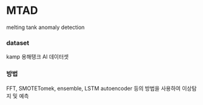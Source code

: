 # MTAD
melting tank anomaly detection

### dataset

kamp 용해탱크 AI 데이터셋

### 방법

FFT, SMOTETomek, ensemble, LSTM autoencoder 등의 방법을 사용하여 이상탐지 및 예측
